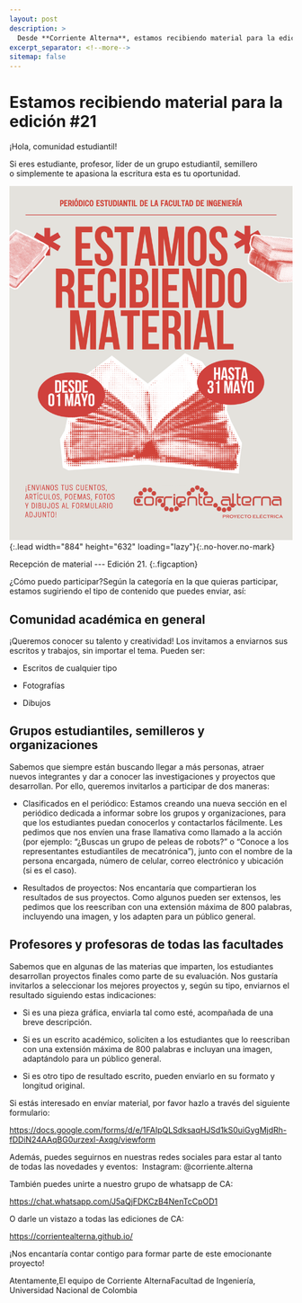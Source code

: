 ```yaml
---
layout: post
description: > 
  Desde **Corriente Alterna**, estamos recibiendo material para la edición #21. Invitamos a estudiantes, profesores, grupos estudiantiles, semilleros y apasionados por la escritura a participar enviando escritos, fotografías, dibujos, resultados de proyectos o clasificados para nuestra nueva sección. Los profesores también pueden compartir los mejores trabajos de sus estudiantes. Todo el material debe ser enviado a través de nuestro formulario oficial. ¡Anímate a ser parte de este emocionante proyecto!
excerpt_separator: <!--more-->
sitemap: false
---
```


# Estamos recibiendo material para la edición #21  

¡Hola, comunidad estudiantil! 
 
Si eres estudiante, profesor, líder de un grupo estudiantil, semillero o simplemente te apasiona la escritura esta es tu oportunidad.

![](/assets\img\publicaciones\recepcion_material.png){:.lead width="884" height="632" loading="lazy"}{:.no-hover.no-mark}

Recepción de material --- Edición 21.
{:.figcaption} 

¿Cómo puedo participar?Según la categoría en la que quieras participar, estamos sugiriendo el tipo de contenido que puedes enviar, así:

## Comunidad académica en general 

¡Queremos conocer su talento y creatividad! Los invitamos a enviarnos sus escritos y trabajos, sin importar el tema. Pueden ser:

- Escritos de cualquier tipo

- Fotografías

- Dibujos

## Grupos estudiantiles, semilleros y organizaciones 

Sabemos que siempre están buscando llegar a más personas, atraer nuevos integrantes y dar a conocer las investigaciones y proyectos que desarrollan. Por ello, queremos invitarlos a participar de dos maneras:

- Clasificados en el periódico: Estamos creando una nueva sección en el periódico dedicada a informar sobre los grupos y organizaciones, para que los estudiantes puedan conocerlos y contactarlos fácilmente. Les pedimos que nos envíen una frase llamativa como llamado a la acción (por ejemplo: “¿Buscas un grupo de peleas de robots?” o “Conoce a los representantes estudiantiles de mecatrónica”), junto con el nombre de la persona encargada, número de celular, correo electrónico y ubicación (si es el caso).

- Resultados de proyectos: Nos encantaría que compartieran los resultados de sus proyectos. Como algunos pueden ser extensos, les pedimos que los reescriban con una extensión máxima de 800 palabras, incluyendo una imagen, y los adapten para un público general.

## Profesores y profesoras de todas las facultades

Sabemos que en algunas de las materias que imparten, los estudiantes desarrollan proyectos finales como parte de su evaluación. Nos gustaría invitarlos a seleccionar los mejores proyectos y, según su tipo, enviarnos el resultado siguiendo estas indicaciones:

- Si es una pieza gráfica, enviarla tal como esté, acompañada de una breve descripción.

- Si es un escrito académico, soliciten a los estudiantes que lo reescriban con una extensión máxima de 800 palabras e incluyan una imagen, adaptándolo para un público general.

- Si es otro tipo de resultado escrito, pueden enviarlo en su formato y longitud original. 

Si estás interesado en envíar material, por favor hazlo a través del siguiente formulario:

https://docs.google.com/forms/d/e/1FAIpQLSdksaqHJSd1kS0uiGygMjdRh-fDDiN24AAqBG0urzexl-Axqg/viewform

Además, puedes seguirnos en nuestras redes sociales para estar al tanto de todas las novedades y eventos:  Instagram: @corriente.alterna

También puedes unirte a nuestro grupo de whatsapp de CA:

https://chat.whatsapp.com/J5aQjFDKCzB4NenTcCpOD1

O darle un vistazo a todas las ediciones de CA:

https://corrientealterna.github.io/

¡Nos encantaría contar contigo para formar parte de este emocionante proyecto!

Atentamente,El equipo de Corriente AlternaFacultad de Ingeniería, Universidad Nacional de Colombia

